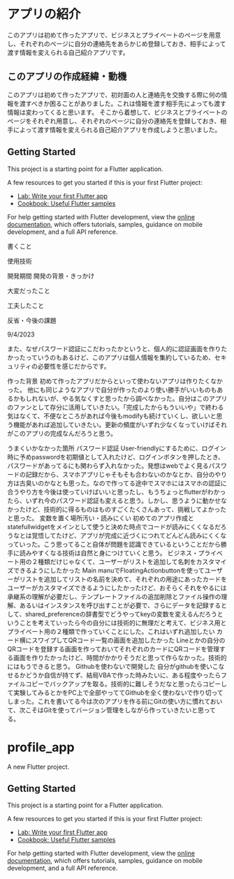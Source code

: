 
# アプリの紹介
このアプリは初めて作ったアプリで、ビジネスとプライベートのページを用意し、それぞれのページに自分の連絡先をあらかじめ登録しておき、相手によって渡す情報を変えられる自己紹介アプリです。


## このアプリの作成経緯・動機
このアプリは初めて作ったアプリで、初対面の人と連絡先を交換する際に何の情報を渡すべきか困ることがありました。これは情報を渡す相手先によっても渡す情報は変わってくると思います。
そこから着想して、ビジネスとプライベートのページをそれぞれ用意し、それぞれのページに自分の連絡先を登録しておき、相手によって渡す情報を変えられる自己紹介アプリを作成しようと思いました。



## Getting Started

This project is a starting point for a Flutter application.

A few resources to get you started if this is your first Flutter project:

- [Lab: Write your first Flutter app](https://docs.flutter.dev/get-started/codelab)
- [Cookbook: Useful Flutter samples](https://docs.flutter.dev/cookbook)

For help getting started with Flutter development, view the
[online documentation](https://docs.flutter.dev/), which offers tutorials,
samples, guidance on mobile development, and a full API reference.


書くこと

使用技術

開発期間
開発の背景・きっかけ

大変だったこと

工夫したこと

反省・今後の課題


9/4/2023





また、なぜパスワード認証にこだわったかというと、個人的に認証画面を作りたかったっていうのもあるけど、このアプリは個人情報を集約しているため、セキュリティの必要性を感じだからです。


作った背景
初めて作ったアプリだからといって使わないアプリは作りたくなかった。
他にも同じようなアプリで自分が作ったのより使い勝手がいいものもあるかもしれないが、やる気なくすと思ったから調べなかった。自分はこのアプリのファンとして存分に活用していきたい。「完成したからもういいや」で終わる気はなくて、不便なところがあれば今後もmodifyも続けていくし、欲しいと思う機能があれば追加していきたい。更新の頻度がいずれ少なくなっていけばそれがこのアプリの完成なんだろうと思う。


うまくいかなかった箇所
パスワード認証
User-friendlyにするために、ログイン時に予めpasswordを初期値として入れたけど、ログインボタンを押したとき、パスワードがあってるにも関わらず入れなかった。発想はwebでよく見るパスワードの記録だから、スマホアプリじゃそもそも合わないのかなとか、自分のやり方は古臭いのかなとも思った。なので作ってる途中でスマホにはスマホの認証に合うやり方を今後は使っていけばいいと思ったし、もうちょっとflutterがわかったら、いずれ今のパスワード認証も変えると思う。しかし、思うように動かせなかったけど、技術的に得るものはものすごくたくさんあって、挑戦してよかったと思った。
変数を置く場所汚い・読みにくい
初めてのアプリ作成とstatefullwidgetをメインとして使うと決めた時点でコードが読みにくくなるだろうなとは覚悟してたけど、アプリが完成に近づくにつれてどんどん読みにくくなっていった。こう思ってること自体が問題を認識できているということだから勝手に読みやすくなる技術は自然と身につけていくと思う。
ビジネス・プライベート用の２種類だけじゃなくて、ユーザーがリストを追加して名刺をカスタマイズできるようにしたかった
Main manuでFloatingActionbuttonを使ってユーザーがリストを追加してリストの名前を決めて、それぞれの用途にあったカードをユーザーがカスタマイズできるようにしたかったけど、おそらくそれをやるには承継系の理解が必要だし、テンプレートファイルの追加削除とファイル操作の理解、あるいはインスタンスを呼び出すことが必要で、さらにデータを記録するとして、shared_preferenceの辞書型でどうやってkeyの変数を変えるんだろうということを考えていったら今の自分には技術的に無理だと考えて、ビジネス用とプライベート用の２種類で作っていくことにした。これはいずれ追加したい
カード横にスワイプしてQRコード一覧の画面を追加したかった
Lineとかの自分のQRコードを登録する画面を作っておいてそれぞれのカードにQRコードを管理する画面を作りたかったけど、時間がかかりそうだと思って作らなかった。技術的にはもうできると思う。
Githubを使わないで開発した
自分がgithubを使いこなせるかどうか自信が持てず、結局VBAで作った時みたいに、ある程度やったらファイルコピーでバックアップを取る。技術的に難しそうだなと思ったらコピーして実験してみるとかをPC上で全部やっててGithubを全く使わないで作り切ってしまった。これを書いてる今は次のアプリを作る前にGitの使い方に慣れておいて、次こそはGitを使ってバージョン管理をしながら作っていきたいと思ってる。





# profile_app

A new Flutter project.

## Getting Started

This project is a starting point for a Flutter application.

A few resources to get you started if this is your first Flutter project:

- [Lab: Write your first Flutter app](https://docs.flutter.dev/get-started/codelab)
- [Cookbook: Useful Flutter samples](https://docs.flutter.dev/cookbook)

For help getting started with Flutter development, view the
[online documentation](https://docs.flutter.dev/), which offers tutorials,
samples, guidance on mobile development, and a full API reference.

